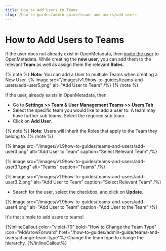 ```yaml
---
title: How to Add Users to Teams
slug: /how-to-guides/admin-guide/teams-and-users/add-users
---
```


# How to Add Users to Teams

If the user does not already exist in OpenMetadata, then [invite the user](/how-to-guides/admin-guide/teams-and-users/invite-users) to OpenMetadata. While creating the **new user**, you can add them to the relevant **Team** as well as assign them the relevant **Roles**.

{% note %}
**Note:** You can add a User to multiple Teams when creating a New User.
{% image
src="/images/v1.9how-to-guides/teams-and-users/add-user5.png"
alt="Add User to Team"
/%}
{% /note %}


If the user, already exists in OpenMetadata, then
- Go to **Settings >> Team & User Management Teams >> Users Tab**
- Select the specific team you would like to add a user to. A team may have further sub teams. Select the required sub team.
- Click on **Add User**.

{% note %}
**Note:** Users will inherit the Roles that apply to the Team they belong to.
{% /note %}

{% image
src="/images/v1.9how-to-guides/teams-and-users/add-user3.png"
alt="Add User to Team"
caption="Select Relevant Team"
/%}

{% image
src="/images/v1.9how-to-guides/teams-and-users/add-user3.1.png"
alt="Teams"
caption="Teams"
/%}

{% image
src="/images/v1.9how-to-guides/teams-and-users/add-user3.2.png"
alt="Add User to Team"
caption="Select Relevant Team"
/%}

- Search for the user, select the checkbox, and click on **Update**.

{% image
src="/images/v1.9how-to-guides/teams-and-users/add-user4.png"
alt="Add User to Team"
caption="Add User to the Team"
/%}

It's that simple to add users to teams!

{%inlineCallout
  color="violet-70"
  bold="How to Change the Team Type"
  icon="MdArrowForward"
  href="/how-to-guides/admin-guide/teams-and-users/change-team-type"%}
  Change the team type to change the hierarchy.
{%/inlineCallout%}